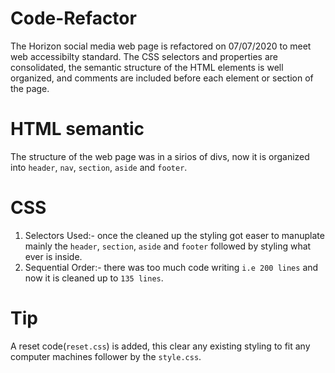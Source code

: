 # Code-Refactor
The Horizon social media web page is refactored on 07/07/2020 to meet web accessibilty standard. The CSS selectors and properties are consolidated, the semantic structure of the HTML elements is well organized, and comments are included before each element or section of the page.

# HTML semantic
The structure of the web page was in a sirios of divs, now it is organized into `header`, `nav`, `section`, `aside` and `footer`.

# CSS 
1. Selectors Used:- once the cleaned up the styling got easer to manuplate mainly the `header`, `section`, `aside` and `footer` followed by styling what ever is inside.
2. Sequential Order:- there was too much code writing `i.e 200 lines` and now it is cleaned up to `135 lines`.

# Tip
A reset code(`reset.css`) is added, this clear any existing styling to fit any computer machines follower by the `style.css`.